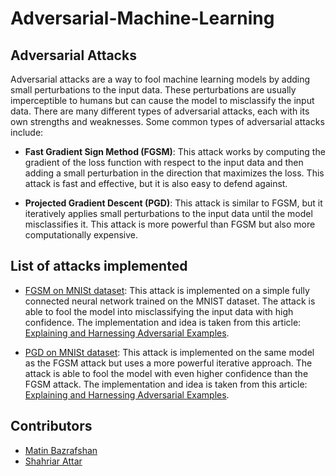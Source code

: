 # Adversarial-Machine-Learning

## Adversarial Attacks

Adversarial attacks are a way to fool machine learning models by adding small perturbations to the input data. These perturbations are usually imperceptible to humans but can cause the model to misclassify the input data. There are many different types of adversarial attacks, each with its own strengths and weaknesses. Some common types of adversarial attacks include:

- **Fast Gradient Sign Method (FGSM)**: This attack works by computing the gradient of the loss function with respect to the input data and then adding a small perturbation in the direction that maximizes the loss. This attack is fast and effective, but it is also easy to defend against.

- **Projected Gradient Descent (PGD)**: This attack is similar to FGSM, but it iteratively applies small perturbations to the input data until the model misclassifies it. This attack is more powerful than FGSM but also more computationally expensive.

## List of attacks implemented

- [FGSM on MNISt dataset](./FGSM%20on%20MNIST/src.ipynb): This attack is implemented on a simple fully connected neural network trained on the MNIST dataset. The attack is able to fool the model into misclassifying the input data with high confidence. The implementation and idea is taken from this article: [Explaining and Harnessing Adversarial Examples](https://arxiv.org/abs/1412.6572).

- [PGD on MNISt dataset](./PGD%20on%20MNIST/src.ipynb): This attack is implemented on the same model as the FGSM attack but uses a more powerful iterative approach. The attack is able to fool the model with even higher confidence than the FGSM attack. The implementation and idea is taken from this article: [Explaining and Harnessing Adversarial Examples](https://arxiv.org/abs/1412.6572).

## Contributors

- [Matin Bazrafshan](https://github.com/FabulousMatin)
- [Shahriar Attar](https://github.com/Shahriar-0)
